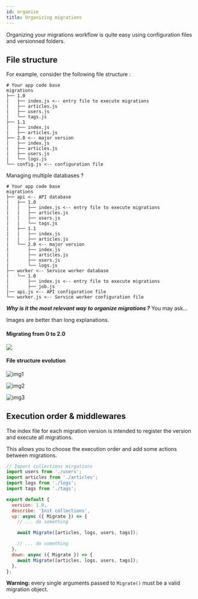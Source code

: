 ```yaml
---
id: organize
title: Organizing migrations
---
```


Organizing your migrations workflow is quite easy using configuration files and versionned folders.

## File structure

For example, consider the following file structure :

```text
# Your app code base
migrations
├── 1.0
|   ├── index.js <-- entry file to execute migrations
|   ├── articles.js
|   ├── users.js
|   └── tags.js
├── 1.1
|   ├── index.js
|   ├── articles.js
├── 2.0 <-- major version
|   ├── index.js
|   ├── articles.js
|   ├── users.js
|   └── logs.js
└── config.js <-- configuration file
```

Managing multiple databases ?

```text
# Your app code base
migrations
├── api <-- API database
|   ├── 1.0
|   |   ├── index.js <-- entry file to execute migrations
|   |   ├── articles.js
|   |   ├── users.js
|   |   └── tags.js
|   ├── 1.1
|   |   ├── index.js
|   |   ├── articles.js
|   └── 2.0 <-- major version
|       ├── index.js
|       ├── articles.js
|       ├── users.js
|       └── logs.js
├── worker <-- Service worker database
|   └── 1.0
|       ├── index.js <-- entry file to execute migrations
|       ├── job.js
|── api.js <-- API configuration file
└── worker.js <-- Service worker configuration file
```

**_Why is it the most relevant way to organize migrations ?_** You may ask...

Images are better than long explanations.

#### Migrating from 0 to 2.0

![](https://i.imgur.com/iJWGEDS.png)

#### File structure evolution

![img1](https://i.imgur.com/bkHGZPZ.png)

![img2](https://i.imgur.com/QBqoyU7.png)

![img3](https://i.imgur.com/FhUQD01.png)

## Execution order & middlewares

The index file for each migration version is intended to register the version and execute all migrations.

This allows you to choose the execution order and add some actions between migrations.

```js
// Import collections mirgations
import users from './users';
import articles from './articles';
import logs from './logs';
import tags from './tags';

export default {
  version: 1.0,
  describe: 'Init collections',
  up: async ({ Migrate }) => {
    // ... do something

    await Migrate([articles, logs, users, tags]);

    // ... do something
  },
  down: async ({ Migrate }) => {
    await Migrate([articles, logs, users, tags]);
  },
};
```

**Warning:** every single arguments passed to `Migrate()` must be a valid migration object.